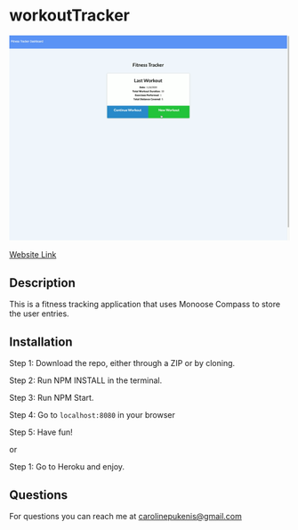 # workoutTracker

![Website Tutorial](https://github.com/caropukenis/workoutTracker/blob/main/public/images/FitnessTracker.gif)

[Website Link](https://polar-dawn-75626.herokuapp.com/?id=5fa5b627ec507b00222ad4a1)


## Description
This is a fitness tracking application that uses Monoose Compass to store the user entries. 

## Installation
Step 1:
Download the repo, either through a ZIP or by cloning. 

Step 2: 
Run NPM INSTALL in the terminal.

Step 3:
Run NPM Start.

Step 4:
Go to `localhost:8080` in your browser

Step 5:
Have fun!

or 

Step 1:
Go to Heroku and enjoy.

## Questions
For questions you can reach me at carolinepukenis@gmail.com
